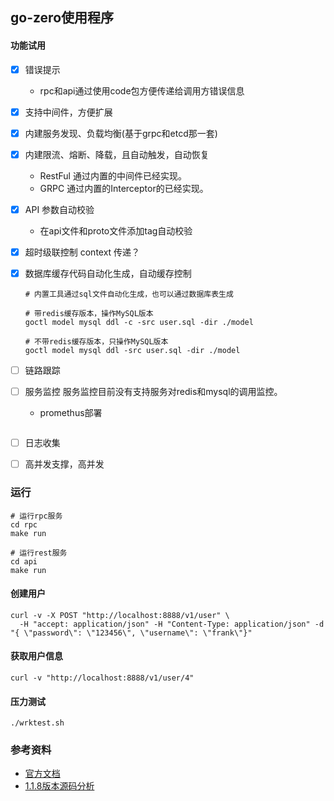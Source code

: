 ## go-zero使用程序

#### 功能试用
+ [x] 错误提示
  + rpc和api通过使用code包方便传递给调用方错误信息
+ [x] 支持中间件，方便扩展
+ [x] 内建服务发现、负载均衡(基于grpc和etcd那一套)
+ [x] 内建限流、熔断、降载，且自动触发，自动恢复 
  + RestFul 通过内置的中间件已经实现。
  + GRPC 通过内置的Interceptor的已经实现。
+ [x] API 参数自动校验
  + 在api文件和proto文件添加tag自动校验
+ [x] 超时级联控制
  context 传递？
+ [x] 数据库缓存代码自动化生成，自动缓存控制
  ```shell
  # 内置工具通过sql文件自动化生成，也可以通过数据库表生成
  
  # 带redis缓存版本，操作MySQL版本
  goctl model mysql ddl -c -src user.sql -dir ./model
  
  # 不带redis缓存版本，只操作MySQL版本
  goctl model mysql ddl -src user.sql -dir ./model
  ```
+ [ ] 链路跟踪 
+ [ ] 服务监控
  服务监控目前没有支持服务对redis和mysql的调用监控。
  + promethus部署
  ```shell

  ```  
+ [ ] 日志收集  
+ [ ] 高并发支撑，高并发




### 运行
```shell
# 运行rpc服务
cd rpc
make run  

# 运行rest服务
cd api
make run 
```

#### 创建用户
```shell
curl -v -X POST "http://localhost:8888/v1/user" \
  -H "accept: application/json" -H "Content-Type: application/json" -d "{ \"password\": \"123456\", \"username\": \"frank\"}"
```

#### 获取用户信息
```shell
curl -v "http://localhost:8888/v1/user/4"
```

#### 压力测试
```shell
./wrktest.sh
```

### 参考资料
+ [官方文档](https://go-zero.dev/cn/)
+ [1.1.8版本源码分析](https://gitee.com/frank2020/go-zero)